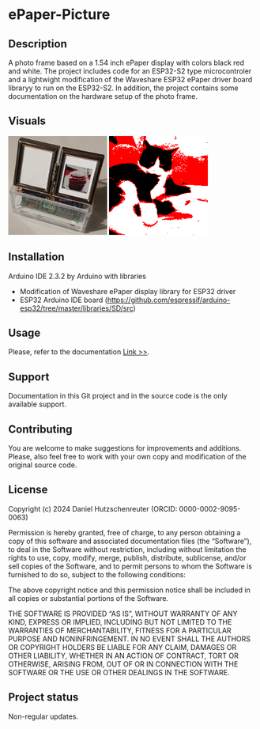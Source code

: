 # ePaper-Picture

## Description
A photo frame based on a 1.54 inch ePaper display with colors black red and white. The project includes code for an ESP32-S2 type microcontroler and a lightwight modification of the Waveshare ESP32 ePaper driver board libraryy to run on the ESP32-S2. In addition, the project contains some documentation on the hardware setup of the photo frame.

## Visuals

<img src="img/default.JPG" height="200">     <img src="img/3.1.gif" height="200">

## Installation
Arduino IDE 2.3.2 by Arduino with libraries
- Modification of Waveshare ePaper display library for ESP32 driver
- ESP32 Arduino IDE board (https://github.com/espressif/arduino-esp32/tree/master/libraries/SD/src)

## Usage
Please, refer to the documentation [Link >>](doc/Documentation.md).

## Support
Documentation in this Git project and in the source code is the only available support.

## Contributing
You are welcome to make suggestions for improvements and additions. Please, also feel free to work with your own copy 
and modification of the original source code.

## License
Copyright (c) 2024 Daniel Hutzschenreuter (ORCID: 0000-0002-9095-0063)

Permission is hereby granted, free of charge, to any person obtaining a copy 
of this software and associated documentation files (the “Software”), to deal 
in the Software without restriction, including without limitation the rights to 
use, copy, modify, merge, publish, distribute, sublicense, and/or sell copies of 
the Software, and to permit persons to whom the Software is furnished to do so, 
subject to the following conditions:

The above copyright notice and this permission notice shall be included in all copies 
or substantial portions of the Software.

THE SOFTWARE IS PROVIDED “AS IS”, WITHOUT WARRANTY OF ANY KIND, EXPRESS OR IMPLIED, 
INCLUDING BUT NOT LIMITED TO THE WARRANTIES OF MERCHANTABILITY, FITNESS FOR A 
PARTICULAR PURPOSE AND NONINFRINGEMENT. IN NO EVENT SHALL THE AUTHORS OR COPYRIGHT 
HOLDERS BE LIABLE FOR ANY CLAIM, DAMAGES OR OTHER LIABILITY, WHETHER IN AN ACTION 
OF CONTRACT, TORT OR OTHERWISE, ARISING FROM, OUT OF OR IN CONNECTION WITH THE 
SOFTWARE OR THE USE OR OTHER DEALINGS IN THE SOFTWARE. 

## Project status
Non-regular updates.

